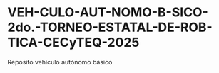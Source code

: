 # VEH-CULO-AUT-NOMO-B-SICO-2do.-TORNEO-ESTATAL-DE-ROB-TICA-CECyTEQ-2025
Reposito vehículo autónomo básico
